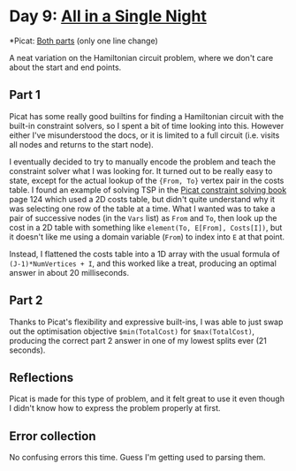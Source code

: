 # Day 9: [All in a Single Night](https://adventofcode.com/2015/day/9)
*Picat: [Both parts](https://github.com/DestyNova/advent_of_code_2015/blob/main/day9/main.pi) (only one line change)

A neat variation on the Hamiltonian circuit problem, where we don't care about the start and end points.

## Part 1

Picat has some really good builtins for finding a Hamiltonian circuit with the built-in constraint solvers, so I spent a bit of time looking into this. However either I've misunderstood the docs, or it is limited to a full circuit (i.e. visits all nodes and returns to the start node).

I eventually decided to try to manually encode the problem and teach the constraint solver what I was looking for. It turned out to be really easy to state, except for the actual lookup of the `{From, To}` vertex pair in the costs table. I found an example of solving TSP in the [Picat constraint solving book](http://picat-lang.org/picatbook2015/constraint_solving_and_planning_with_picat.pdf) page 124 which used a 2D costs table, but didn't quite understand why it was selecting one row of the table at a time. What I wanted was to take a pair of successive nodes (in the `Vars` list) as `From` and `To`, then look up the cost in a 2D table with something like `element(To, E[From], Costs[I])`, but it doesn't like me using a domain variable (`From`) to index into `E` at that point.

Instead, I flattened the costs table into a 1D array with the usual formula of `(J-1)*NumVertices + I`, and this worked like a treat, producing an optimal answer in about 20 milliseconds.

## Part 2

Thanks to Picat's flexibility and expressive built-ins, I was able to just swap out the optimisation objective `$min(TotalCost)` for `$max(TotalCost)`, producing the correct part 2 answer in one of my lowest splits ever (21 seconds).

## Reflections

Picat is made for this type of problem, and it felt great to use it even though I didn't know how to express the problem properly at first.

## Error collection

No confusing errors this time. Guess I'm getting used to parsing them.
